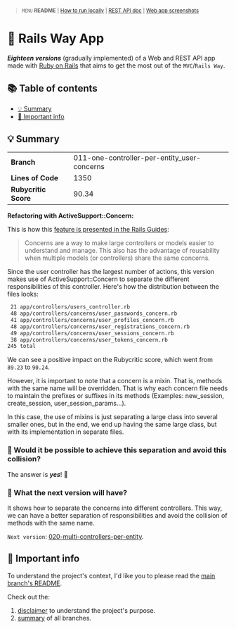 <small>

> `MENU` **README** | [How to run locally](./docs/00_INSTALLATION.md) | [REST API doc](./docs/01_REST_API_DOC.md) | [Web app screenshots](./docs/02_WEB_APP_SCREENSHOTS.md)

</small>

# 🚆 Rails Way App <!-- omit in toc -->

_**Eighteen versions**_ (gradually implemented) of a Web and REST API app made with [Ruby on Rails](https://guides.rubyonrails.org/) that aims to get the most out of the `MVC`/`Rails Way`.

## 📚 Table of contents <!-- omit in toc -->

- [💡 Summary](#-summary)
- [📣 Important info](#-important-info)

## 💡 Summary

<table>
  <tr><td><strong>Branch</strong></td><td>011-one-controller-per-entity_user-concerns</td></tr>
  <tr><td><strong>Lines of Code</strong></td><td>1350</td></tr>
  <tr><td><strong>Rubycritic Score</strong></td><td>90.34</td></tr>
</table>

**Refactoring with ActiveSupport::Concern:**

This is how this [feature is presented in the Rails Guides](https://guides.rubyonrails.org/getting_started.html#using-concerns):

> Concerns are a way to make large controllers or models easier to understand and manage. This also has the advantage of reusability when multiple models (or controllers) share the same concerns.

Since the user controller has the largest number of actions, this version makes use of ActiveSupport::Concern to separate the different responsibilities of this controller. Here's how the distribution between the files looks:

```sh
 21 app/controllers/users_controller.rb
 48 app/controllers/concerns/user_passwords_concern.rb
 41 app/controllers/concerns/user_profiles_concern.rb
 48 app/controllers/concerns/user_registrations_concern.rb
 49 app/controllers/concerns/user_sessions_concern.rb
 38 app/controllers/concerns/user_tokens_concern.rb
245 total
```

We can see a positive impact on the Rubycritic score, which went from `89.23` to `90.24`.

However, it is important to note that a concern is a mixin. That is, methods with the same name will be overridden. That is why each concern file needs to maintain the prefixes or suffixes in its methods (Examples: new_session, create_session, user_session_params...).

In this case, the use of mixins is just separating a large class into several smaller ones, but in the end, we end up having the same large class, but with its implementation in separate files.


### 🤔 Would it be possible to achieve this separation and avoid this collision? <!-- omit in toc -->

The answer is _**yes**_! 🙌

### 🔎 What the next version will have? <!-- omit in toc -->

It shows how to separate the concerns into different controllers. This way, we can have a better separation of responsibilities and avoid the collision of methods with the same name.

`Next version`: [020-multi-controllers-per-entity](https://github.com/solid-process/rails-way-app/tree/020-multi-controllers-per-entity?tab=readme-ov-file).

## 📣 Important info

To understand the project's context, I'd like you to please read the [main branch's README](https://github.com/solid-process/rails-way-app/tree/main?tab=readme-ov-file).

Check out the:
1. [disclaimer](https://github.com/solid-process/rails-way-app/tree/main?tab=readme-ov-file#-disclaimer) to understand the project's purpose.
2. [summary](https://github.com/solid-process/rails-way-app/tree/main?tab=readme-ov-file#-repository-branches) of all branches.
